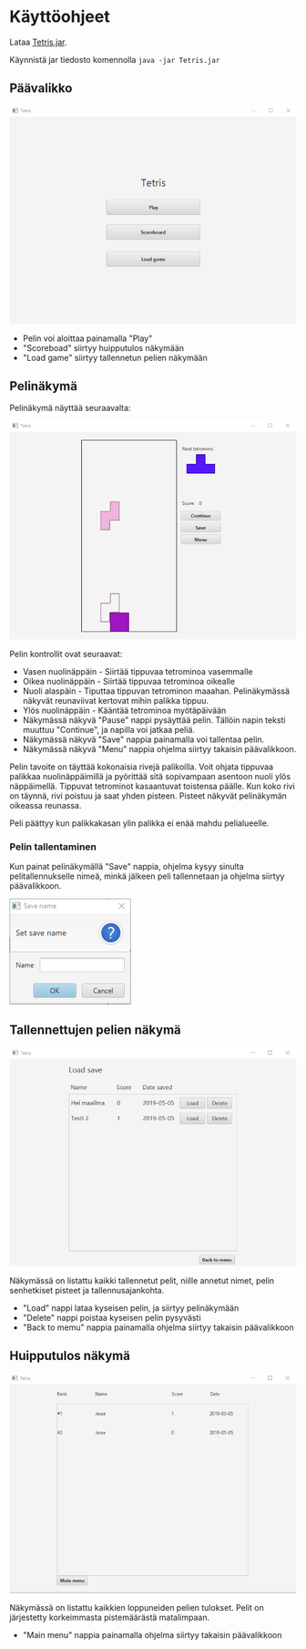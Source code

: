 # Käyttöohjeet

Lataa [Tetris.jar](https://github.com/FINDarkside/ot-harjoitustyo/releases/tag/viikko6).

Käynnistä jar tiedosto komennolla `java -jar Tetris.jar`

## Päävalikko

<img src="kuvat/menu.png">

* Pelin voi aloittaa painamalla "Play"
* "Scoreboad" siirtyy huipputulos näkymään
* "Load game" siirtyy tallennetun pelien näkymään

## Pelinäkymä

Pelinäkymä näyttää seuraavalta:

<img src="kuvat/game-view.png">

Pelin kontrollit ovat seuraavat:
* Vasen nuolinäppäin - Siirtää tippuvaa tetrominoa vasemmalle
* Oikea nuolinäppäin - Siirtää tippuvaa tetrominoa oikealle
* Nuoli alaspäin - Tiputtaa tippuvan tetrominon maaahan. Pelinäkymässä näkyvät reunaviivat kertovat mihin palikka tippuu.
* Ylös nuolinäppäin - Kääntää tetrominoa myötäpäivään
* Näkymässä näkyvä "Pause" nappi pysäyttää pelin. Tällöin napin teksti muuttuu "Continue", ja napilla voi jatkaa peliä.
* Näkymässä näkyvä "Save" nappia painamalla voi tallentaa pelin.
* Näkymässä näkyvä "Menu" nappia ohjelma siirtyy takaisin päävalikkoon.

Pelin tavoite on täyttää kokonaisia rivejä palikoilla. Voit ohjata tippuvaa palikkaa nuolinäppäimillä ja pyörittää 
sitä sopivampaan asentoon nuoli ylös näppäimellä. Tippuvat tetrominot kasaantuvat toistensa päälle.
Kun koko rivi on täynnä, rivi poistuu ja saat yhden pisteen. Pisteet näkyvät pelinäkymän oikeassa reunassa.

Peli päättyy kun palikkakasan ylin palikka ei enää mahdu pelialueelle.

### Pelin tallentaminen

Kun painat pelinäkymällä "Save" nappia, ohjelma kysyy sinulta pelitallennukselle nimeä, minkä jälkeen peli tallennetaan ja 
ohjelma siirtyy päävalikkoon.

<img src="kuvat/save-game.png">

## Tallennettujen pelien näkymä

<img src="kuvat/load-game-view.png">

Näkymässä on listattu kaikki tallennetut pelit, niille annetut nimet, pelin senhetkiset pisteet ja tallennusajankohta.

* "Load" nappi lataa kyseisen pelin, ja siirtyy pelinäkymään
* "Delete" nappi poistaa kyseisen pelin pysyvästi
* "Back to memu" nappia painamalla ohjelma siirtyy takaisin päävalikkoon

## Huipputulos näkymä

<img src="kuvat/scoreboard.png">

Näkymässä on listattu kaikkien loppuneiden pelien tulokset. Pelit on järjestetty korkeimmasta pistemäärästä matalimpaan.

* "Main menu" nappia painamalla ohjelma siirtyy takaisin päävalikkoon
